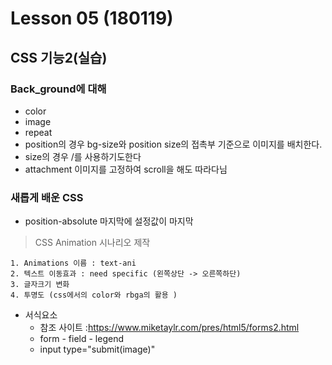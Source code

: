 # Lesson 05 (180119)  
## CSS 기능2(실습)

### Back_ground에 대해
- color
- image
- repeat
- position의 경우 bg-size와 position size의 접촉부 기준으로 이미지를 배치한다.
- size의 경우 /를 사용하기도한다
- attachment 이미지를 고정하여 scroll을 해도 따라다님

### 새롭게 배운 CSS
- position-absolute 마지막에 설정값이 마지막

> CSS Animation 시나리오 제작  

    1. Animations 이름 : text-ani
    2. 텍스트 이동효과 : need specific (왼쪽상단 -> 오른쪽하단)
    3. 글자크기 변화
    4. 투명도 (css에서의 color와 rbga의 활용 )

- 서식요소
    - 참조 사이트 :https://www.miketaylr.com/pres/html5/forms2.html
    - form - field - legend
    - input type="submit(image)"